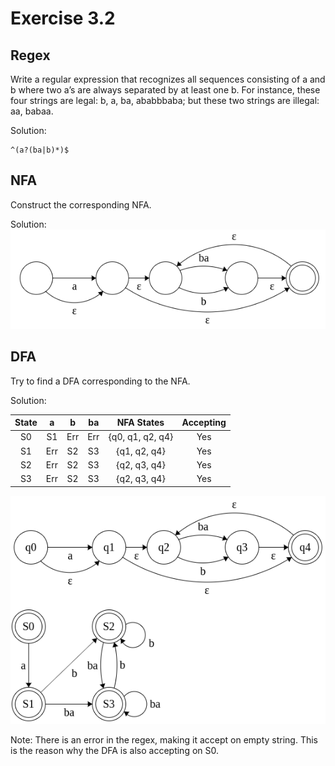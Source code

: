 # Exercise 3.2

## Regex
Write a regular expression that recognizes all sequences consisting of a and b where two a’s are always separated by at least one b. For instance, these four strings are legal: b, a, ba, ababbbaba; but these two strings are illegal: aa, babaa.  

Solution:
```regexp
^(a?(ba|b)*)$
```

## NFA
Construct the corresponding NFA.

Solution:   
![](./images/nfa.png)

## DFA
Try to find a DFA corresponding to the NFA.

Solution:  

| State |  a  |  b  |  ba |    NFA States    | Accepting |
|:-----:|:---:|:---:|:---:|:----------------:|:---------:|
|   S0  |  S1 | Err | Err | {q0, q1, q2, q4} |    Yes    |
|   S1  | Err |  S2 |  S3 |   {q1, q2, q4}   |    Yes    |
|   S2  | Err |  S2 |  S3 |   {q2, q3, q4}   |    Yes    |
|   S3  | Err |  S2 |  S3 |   {q2, q3, q4}   |    Yes    |

![](./images/dfa.png)

Note: There is an error in the regex, making it accept on empty string. This is the reason why the DFA is also accepting on S0.